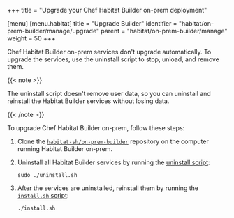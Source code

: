 +++
title = "Upgrade your Chef Habitat Builder on-prem deployment"

[menu]
  [menu.habitat]
    title = "Upgrade Builder"
    identifier = "habitat/on-prem-builder/manage/upgrade"
    parent = "habitat/on-prem-builder/manage"
    weight = 50
+++

Chef Habitat Builder on-prem services don't upgrade automatically.
To upgrade the services, use the uninstall script to stop, unload, and remove them.

{{< note >}}

The uninstall script doesn't remove user data, so you can uninstall and reinstall the Habitat Builder services without losing data.

{{< /note >}}

To upgrade Chef Habitat Builder on-prem, follow these steps:

1. Clone the [`habitat-sh/on-prem-builder`](https://github.com/habitat-sh/on-prem-builder) repository on the computer running Habitat Builder on-prem.

1. Uninstall all Habitat Builder services by running the [uninstall script](https://github.com/habitat-sh/on-prem-builder/blob/main/uninstall.sh):

    ```shell
    sudo ./uninstall.sh
    ```

1. After the services are uninstalled, reinstall them by running the [`install.sh` script](https://github.com/habitat-sh/on-prem-builder/blob/main/install.sh):

    ```shell
    ./install.sh
    ```

